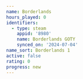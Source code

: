 ```yaml
---
name: Borderlands
hours_played: 0
identifiers:
  - type: steam
    appid: '8980'
    name: Borderlands GOTY
    synced_on: '2024-07-04'
name_sort: Borderlands 1
active: false
rating: 0
progress: new
---
```


